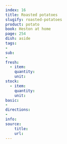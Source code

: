 ```yaml
---
index: 16
title: Roasted potatoes
slugify: roasted-potatoes
product: potato
book: Heston at home
page: 254
dish: aside
tags:
-
sub:
-
fresh:
  - item:
    quantity:
    unit:
stock:
  - item:
    quantity:
    unit:
basic:
-
directions:
-
info:
source:
    title:
    url: 
---
```

